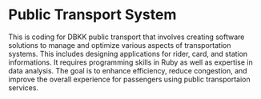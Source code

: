 # Public Transport System
This is coding for DBKK public transport that involves creating software solutions to manage and optimize various aspects of transportation systems. This includes designing applications for rider, card, and station informations. It requires programming skills in Ruby as well as expertise in data analysis. The goal is to enhance efficiency, reduce congestion, and improve the overall experience for passengers using public transportaion services.